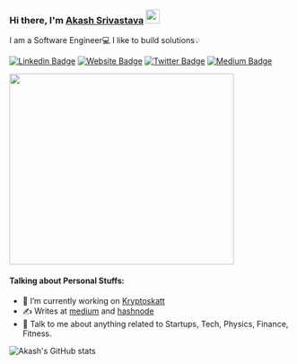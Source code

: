 ### Hi there, I'm <a href="https://akash16s.github.io/" target="_blank">Akash Srivastava</a> <img src="https://media.giphy.com/media/hvRJCLFzcasrR4ia7z/giphy.gif" width="25px">

I am a Software Engineer💻 I like to build solutions💡

[![Linkedin Badge](https://img.shields.io/badge/-LinkedIn-0e76a8?style=flat-square&logo=Linkedin&logoColor=white)](https://linkedin.com/in/Akash16s)
[![Website Badge](https://img.shields.io/badge/Website-3b5998?style=flat-square&logo=google-chrome&logoColor=white)](https://akash16s.github.io/)
[![Twitter Badge](https://img.shields.io/badge/-Twitter-00acee?style=flat-square&logo=Twitter&logoColor=white)](https://twitter.com/Akash16s)
[![Medium Badge](https://img.shields.io/badge/medium-%2312100E.svg?&style=for-square&logo=medium&logoColor=white)](https://medium.com/@akash16s)


<img src="https://user-images.githubusercontent.com/31439661/141798558-95dcbb6d-a80c-4f58-8f67-22ce660e4b31.png" width="400" height="340">

#### Talking about Personal Stuffs:

- 🔭 I’m currently working on [Kryptoskatt](https://kryptoskatt.com)
- ✍ Writes at [medium](https://medium.com/@akash16s) and [hashnode](https://hashnode.com/@Akash16s)
- 💬 Talk to me about anything related to Startups, Tech, Physics, Finance, Fitness.

![Akash's GitHub stats](https://github-readme-stats.vercel.app/api?username=Akash16s&show_icons=true&theme=radical)
